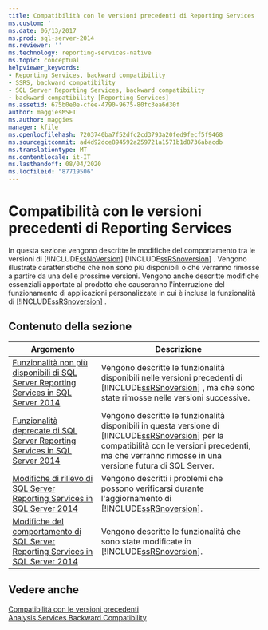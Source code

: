 ```yaml
---
title: Compatibilità con le versioni precedenti di Reporting Services | Microsoft Docs
ms.custom: ''
ms.date: 06/13/2017
ms.prod: sql-server-2014
ms.reviewer: ''
ms.technology: reporting-services-native
ms.topic: conceptual
helpviewer_keywords:
- Reporting Services, backward compatibility
- SSRS, backward compatibility
- SQL Server Reporting Services, backward compatibility
- backward compatibility [Reporting Services]
ms.assetid: 675b0e0e-cfee-4790-9675-80fc3ea6d30f
author: maggiesMSFT
ms.author: maggies
manager: kfile
ms.openlocfilehash: 7203740ba7f52dfc2cd3793a20fed9fecf5f9468
ms.sourcegitcommit: ad4d92dce894592a259721a1571b1d8736abacdb
ms.translationtype: MT
ms.contentlocale: it-IT
ms.lasthandoff: 08/04/2020
ms.locfileid: "87719506"
---
```

# <a name="reporting-services-backward-compatibility"></a>Compatibilità con le versioni precedenti di Reporting Services
  In questa sezione vengono descritte le modifiche del comportamento tra le versioni di [!INCLUDE[ssNoVersion](../includes/ssnoversion-md.md)] [!INCLUDE[ssRSnoversion](../includes/ssrsnoversion-md.md)] . Vengono illustrate caratteristiche che non sono più disponibili o che verranno rimosse a partire da una delle prossime versioni. Vengono anche descritte modifiche essenziali apportate al prodotto che causeranno l'interruzione del funzionamento di applicazioni personalizzate in cui è inclusa la funzionalità di [!INCLUDE[ssRSnoversion](../includes/ssrsnoversion-md.md)] .  
  
## <a name="in-this-section"></a>Contenuto della sezione  
  
|Argomento|Descrizione|  
|-----------|-----------------|  
|[Funzionalità non più disponibili di SQL Server Reporting Services in SQL Server 2014](discontinued-functionality-to-sql-server-reporting-services-in-sql-server.md)|Vengono descritte le funzionalità disponibili nelle versioni precedenti di [!INCLUDE[ssRSnoversion](../includes/ssrsnoversion-md.md)] , ma che sono state rimosse nelle versioni successive.|  
|[Funzionalità deprecate di SQL Server Reporting Services in SQL Server 2014](deprecated-features-in-sql-server-reporting-services-ssrs.md)|Vengono descritte le funzionalità disponibili in questa versione di [!INCLUDE[ssRSnoversion](../includes/ssrsnoversion-md.md)] per la compatibilità con le versioni precedenti, ma che verranno rimosse in una versione futura di SQL Server.|  
|[Modifiche di rilievo di SQL Server Reporting Services in SQL Server 2014](breaking-changes-in-sql-server-reporting-services-in-sql-server-2016.md)|Vengono descritti i problemi che possono verificarsi durante l'aggiornamento di [!INCLUDE[ssRSnoversion](../includes/ssrsnoversion-md.md)].|  
|[Modifiche del comportamento di SQL Server Reporting Services in SQL Server 2014](behavior-changes-to-sql-server-reporting-services-in-sql-server-2016.md)|Vengono descritte le funzionalità che sono state modificate in [!INCLUDE[ssRSnoversion](../includes/ssrsnoversion-md.md)].|  
  
## <a name="see-also"></a>Vedere anche  
 [Compatibilità con le versioni precedenti](../../2014/getting-started/backward-compatibility.md)   
 [Analysis Services Backward Compatibility](../../2014/analysis-services/analysis-services-backward-compatibility.md)  
  
  
